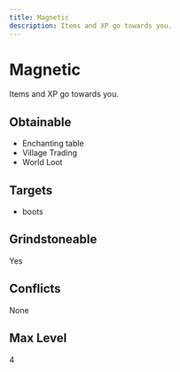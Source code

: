 ```yaml
---
title: Magnetic
description: Items and XP go towards you.
---
```

# Magnetic
Items and XP go towards you.
## Obtainable
- Enchanting table
- Village Trading
- World Loot
## Targets
- boots
## Grindstoneable
Yes
## Conflicts
None
## Max Level
4
